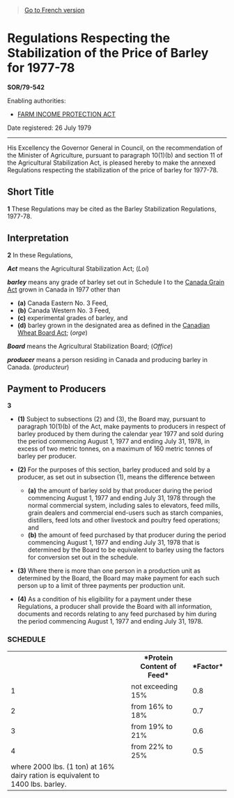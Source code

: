 > [Go to French version](/fr/Règlements/Décrets,%20ordonnances%20et%20règlements%20statutaires/79/542.md)

# Regulations Respecting the Stabilization of the Price of Barley for 1977-78

**SOR/79-542**

Enabling authorities: 
- [FARM INCOME PROTECTION ACT](/en/Acts/Statutes%20of%20Canada/1991/c.%2022.md)

Date registered: 26 July 1979

----------

His Excellency the Governor General in Council, on the recommendation of the Minister of Agriculture, pursuant to paragraph 10(1)(b) and section 11 of the Agricultural Stabilization Act, is pleased hereby to make the annexed Regulations respecting the stabilization of the price of barley for 1977-78.




## Short Title


**1** These Regulations may be cited as the Barley Stabilization Regulations, 1977-78.




## Interpretation


**2** In these Regulations,

***Act*** means the Agricultural Stabilization Act; (*Loi*)

***barley*** means any grade of barley set out in Schedule I to the [Canada Grain Act](/en/Acts/Revised%20Statutes%20of%20Canada/G/G-10.md) grown in Canada in 1977 other than
- **(a)** Canada Eastern No. 3 Feed,
- **(b)** Canada Western No. 3 Feed,
- **(c)** experimental grades of barley, and
- **(d)** barley grown in the designated area as defined in the [Canadian Wheat Board Act](/en/Acts/Revised%20Statutes%20of%20Canada/C/C-24.md); (*orge*)

***Board*** means the Agricultural Stabilization Board; (*Office*)

***producer*** means a person residing in Canada and producing barley in Canada. (*producteur*)




## Payment to Producers


**3** 

- **(1)** Subject to subsections (2) and (3), the Board may, pursuant to paragraph 10(1)(b) of the Act, make payments to producers in respect of barley produced by them during the calendar year 1977 and sold during the period commencing August 1, 1977 and ending July 31, 1978, in excess of two metric tonnes, on a maximum of 160 metric tonnes of barley per producer.

- **(2)** For the purposes of this section, barley produced and sold by a producer, as set out in subsection (1), means the difference between
	- **(a)** the amount of barley sold by that producer during the period commencing August 1, 1977 and ending July 31, 1978 through the normal commercial system, including sales to elevators, feed mills, grain dealers and commercial end-users such as starch companies, distillers, feed lots and other livestock and poultry feed operations; and
	- **(b)** the amount of feed purchased by that producer during the period commencing August 1, 1977 and ending July 31, 1978 that is determined by the Board to be equivalent to barley using the factors for conversion set out in the schedule.

- **(3)** Where there is more than one person in a production unit as determined by the Board, the Board may make payment for each such person up to a limit of three payments per production unit.

- **(4)** As a condition of his eligibility for a payment under these Regulations, a producer shall provide the Board with all information, documents and records relating to any feed purchased by him during the period commencing August 1, 1977 and ending July 31, 1978.




### **SCHEDULE** 
<table>
<tr>
<th></th>
<th>*Protein Content of Feed*</th>
<th>*Factor*</th>
</tr>
<tr>
<td>1</td>
<td>not exceeding 15%</td>
<td>0.8</td>
</tr>
<tr>
<td>2</td>
<td>from 16% to 18%</td>
<td>0.7</td>
</tr>
<tr>
<td>3</td>
<td>from 19% to 21%</td>
<td>0.6</td>
</tr>
<tr>
<td>4</td>
<td>from 22% to 25%</td>
<td>0.5</td>
</tr>
<tr>
<td>where 2000 lbs. (1 ton) at 16% dairy ration is equivalent to 1400 lbs. barley.</td>
</tr>
</table>


